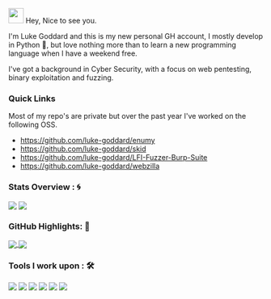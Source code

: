 <img src="https://emojis.slackmojis.com/emojis/images/1531849430/4246/blob-sunglasses.gif?1531849430" width="30"/> Hey, Nice to see you.</h1>

I'm Luke Goddard and this is my new personal GH account, I mostly develop in Python 🐍, but love nothing more than to learn a new programming language when I have a weekend free. 

I've got a background in Cyber Security, with a focus on web pentesting, binary exploitation and fuzzing.

### Quick Links 

Most of my repo's are private but over the past year I've worked on the following OSS. 

- https://github.com/luke-goddard/enumy
- https://github.com/luke-goddard/skid
- https://github.com/luke-goddard/LFI-Fuzzer-Burp-Suite
- https://github.com/luke-goddard/webzilla

### Stats Overview : :cyclone:
<img align="center" src="https://github-readme-stats.vercel.app/api?username=luke-goddard&show_icons=true&count_private=true&hide=stars&include_all_commits=true&theme=material-palenight" />
<img align="center" src="https://github-profile-trophy.vercel.app/?username=luke-goddard&theme=dracula&no-bg=true&row=1"/>


### GitHub Highlights: :blossom:
<a href="">
  <img align="center" src="https://github-readme-stats.vercel.app/api/top-langs/?username=luke-goddard&langs_count=8&layout=compact&theme=material-palenight&hide=html,Tcl" />
</a>
<a href="">
  <img align="center" src="http://github-readme-streak-stats.herokuapp.com?user=luke-goddard&theme=material-palenight"/>
</a>


### Tools I work upon : 🛠

<img src="https://img.shields.io/badge/Python%20-%230D597F.svg?&style=for-the-badge&logo=Python&logoColor=yellow">
<img src="https://img.shields.io/badge/react%20-%230D597F.svg?&style=for-the-badge&logo=react&logoColor=blue">
<img src="https://img.shields.io/badge/java%20-%230D597F.svg?&style=for-the-badge&logo=java&logoColor=white">
<img src="https://img.shields.io/badge/golang%20-%230D597F.svg?&style=for-the-badge&logo=go&logoColor=blue">
<img src="https://img.shields.io/badge/c%20-%230D597F.svg?&style=for-the-badge&logo=c&logoColor=blue">
<img src="https://img.shields.io/badge/typescript%20-%230D597F.svg?&style=for-the-badge&logo=typescript&logoColor=red">
